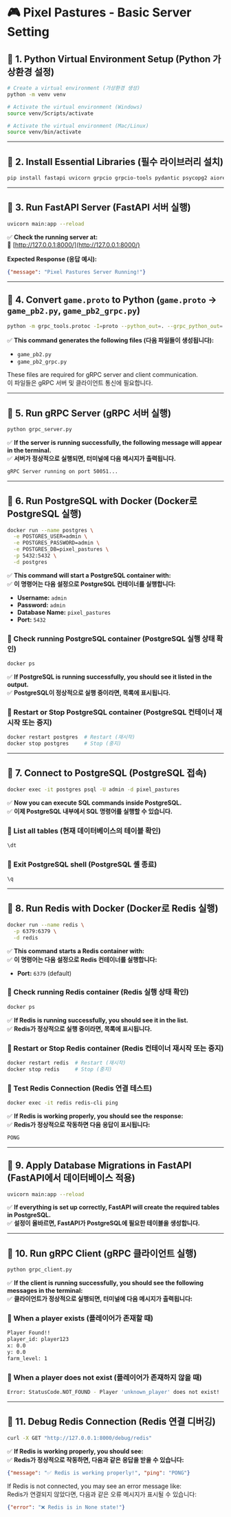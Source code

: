 # 🎮 Pixel Pastures - Basic Server Setting

## 📌 1. Python Virtual Environment Setup (Python 가상환경 설정)
```bash
# Create a virtual environment (가상환경 생성)
python -m venv venv

# Activate the virtual environment (Windows)
source venv/Scripts/activate

# Activate the virtual environment (Mac/Linux)
source venv/bin/activate
```

---

## 📌 2. Install Essential Libraries (필수 라이브러리 설치)
```bash
pip install fastapi uvicorn grpcio grpcio-tools pydantic psycopg2 aioredis confluent-kafka
```

---

## 📌 3. Run FastAPI Server (FastAPI 서버 실행)
```bash
uvicorn main:app --reload
```
✅ **Check the running server at:**  
🔗 [http://127.0.0.1:8000/](http://127.0.0.1:8000/)  

**Expected Response (응답 예시):**
```json
{"message": "Pixel Pastures Server Running!"}
```

---

## 📌 4. Convert `game.proto` to Python (`game.proto` → `game_pb2.py`, `game_pb2_grpc.py`)
```bash
python -m grpc_tools.protoc -I=proto --python_out=. --grpc_python_out=. proto/game.proto
```
✅ **This command generates the following files (다음 파일들이 생성됩니다):**  
- `game_pb2.py`
- `game_pb2_grpc.py`

These files are required for gRPC server and client communication.  
이 파일들은 gRPC 서버 및 클라이언트 통신에 필요합니다.

---

## 📌 5. Run gRPC Server (gRPC 서버 실행)
```bash
python grpc_server.py
```
✅ **If the server is running successfully, the following message will appear in the terminal.**  
✅ **서버가 정상적으로 실행되면, 터미널에 다음 메시지가 출력됩니다.**  
```bash
gRPC Server running on port 50051...
```

---

## 📌 6. Run PostgreSQL with Docker (Docker로 PostgreSQL 실행)
```bash
docker run --name postgres \
  -e POSTGRES_USER=admin \
  -e POSTGRES_PASSWORD=admin \
  -e POSTGRES_DB=pixel_pastures \
  -p 5432:5432 \
  -d postgres
```
✅ **This command will start a PostgreSQL container with:**  
✅ **이 명령어는 다음 설정으로 PostgreSQL 컨테이너를 실행합니다:**  
- **Username:** `admin`
- **Password:** `admin`
- **Database Name:** `pixel_pastures`
- **Port:** `5432`

### 🔹 Check running PostgreSQL container (PostgreSQL 실행 상태 확인)
```bash
docker ps
```
✅ **If PostgreSQL is running successfully, you should see it listed in the output.**  
✅ **PostgreSQL이 정상적으로 실행 중이라면, 목록에 표시됩니다.**

### 🔹 Restart or Stop PostgreSQL container (PostgreSQL 컨테이너 재시작 또는 중지)
```bash
docker restart postgres  # Restart (재시작)
docker stop postgres     # Stop (중지)
```

---

## 📌 7. Connect to PostgreSQL (PostgreSQL 접속)
```bash
docker exec -it postgres psql -U admin -d pixel_pastures
```
✅ **Now you can execute SQL commands inside PostgreSQL.**  
✅ **이제 PostgreSQL 내부에서 SQL 명령어를 실행할 수 있습니다.**

### 🔹 List all tables (현재 데이터베이스의 테이블 확인)
```sql
\dt
```

### 🔹 Exit PostgreSQL shell (PostgreSQL 셸 종료)
```sql
\q
```

---

## 📌 8. Run Redis with Docker (Docker로 Redis 실행)
```bash
docker run --name redis \
  -p 6379:6379 \
  -d redis
```
✅ **This command starts a Redis container with:**  
✅ **이 명령어는 다음 설정으로 Redis 컨테이너를 실행합니다:**  
- **Port:** `6379` (default)

### 🔹 Check running Redis container (Redis 실행 상태 확인)
```bash
docker ps
```
✅ **If Redis is running successfully, you should see it in the list.**  
✅ **Redis가 정상적으로 실행 중이라면, 목록에 표시됩니다.**

### 🔹 Restart or Stop Redis container (Redis 컨테이너 재시작 또는 중지)
```bash
docker restart redis  # Restart (재시작)
docker stop redis     # Stop (중지)
```

### 🔹 Test Redis Connection (Redis 연결 테스트)
```bash
docker exec -it redis redis-cli ping
```
✅ **If Redis is working properly, you should see the response:**  
✅ **Redis가 정상적으로 작동하면 다음 응답이 표시됩니다:**  
```bash
PONG
```

---

## 📌 9. Apply Database Migrations in FastAPI (FastAPI에서 데이터베이스 적용)
```bash
uvicorn main:app --reload
```
✅ **If everything is set up correctly, FastAPI will create the required tables in PostgreSQL.**  
✅ **설정이 올바르면, FastAPI가 PostgreSQL에 필요한 테이블을 생성합니다.**

---

## 📌 10. Run gRPC Client (gRPC 클라이언트 실행)
```bash
python grpc_client.py
```
✅ **If the client is running successfully, you should see the following messages in the terminal:**  
✅ **클라이언트가 정상적으로 실행되면, 터미널에 다음 메시지가 출력됩니다:**  

### **📌 When a player exists (플레이어가 존재할 때)**
```bash
Player Found!!
player_id: player123
x: 0.0
y: 0.0
farm_level: 1
```

### **📌 When a player does not exist (플레이어가 존재하지 않을 때)**
```bash
Error: StatusCode.NOT_FOUND - Player 'unknown_player' does not exist!
```

---

## 📌 11. Debug Redis Connection (Redis 연결 디버깅)
```bash
curl -X GET "http://127.0.0.1:8000/debug/redis"
```
✅ **If Redis is working properly, you should see:**  
✅ **Redis가 정상적으로 작동하면, 다음과 같은 응답을 받을 수 있습니다:**  
```json
{"message": "✅ Redis is working properly!", "ping": "PONG"}
```

If Redis is not connected, you may see an error message like:  
Redis가 연결되지 않았다면, 다음과 같은 오류 메시지가 표시될 수 있습니다:  
```json
{"error": "❌ Redis is in None state!"}
```


